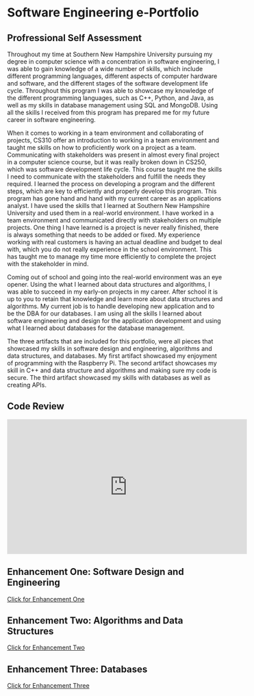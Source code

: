 # Software Engineering e-Portfolio

## Profressional Self Assessment
Throughout my time at Southern New Hampshire University pursuing my degree in computer science with a concentration in software engineering, I was able to gain knowledge of a wide number of skills, which include different programming languages, different aspects of computer hardware and software, and the different stages of the software development life cycle. Throughout this program I was able to showcase my knowledge of the different programming languages, such as C++, Python, and Java, as well as my skills in database management using SQL and MongoDB. Using all the skills I received from this program has prepared me for my future career in software engineering.

When it comes to working in a team environment and collaborating of projects, CS310 offer an introduction to working in a team environment and taught me skills on how to proficiently work on a project as a team. Communicating with stakeholders was present in almost every final project in a computer science course, but it was really broken down in CS250, which was software development life cycle. This course taught me the skills I need to communicate with the stakeholders and fulfill the needs they required. I learned the process on developing a program and the different steps, which are key to efficiently and properly develop this program.
This program has gone hand and hand with my current career as an applications analyst. I have used the skills that I learned at Southern New Hampshire University and used them in a real-world environment. I have worked in a team environment and communicated directly with stakeholders on multiple projects. One thing I have learned is a project is never really finished, there is always something that needs to be added or fixed. My experience working with real customers is having an actual deadline and budget to deal with, which you do not really experience in the school environment. This has taught me to manage my time more efficiently to complete the project with the stakeholder in mind.

Coming out of school and going into the real-world environment was an eye opener. Using the what I learned about data structures and algorithms, I was able to succeed in my early-on projects in my career. After school it is up to you to retain that knowledge and learn more about data structures and algorithms. My current job is to handle developing new application and to be the DBA for our databases. I am using all the skills I learned about software engineering and design for the application development and using what I learned about databases for the database management. 

The three artifacts that are included for this portfolio, were all pieces that showcased my skills in software design and engineering, algorithms and data structures, and databases. My first artifact showcased my enjoyment of programming with the Raspberry Pi. The second artifact showcases my skill in C++ and data structure and algorithms and making sure my code is secure. The third artifact showcased my skills with databases as well as creating APIs. 


## Code Review
<iframe width="560" height="315" src="https://www.youtube.com/embed/lzdZD19YHmE" frameborder="0" allow="accelerometer; autoplay; clipboard-write; encrypted-media; gyroscope; picture-in-picture" allowfullscreen></iframe>

## Enhancement One: Software Design and Engineering

<a href="http://github.com/Nick2159x/CS499/tree/Master/Enhancement%20One" title=" Click for Enhancement One">Click for Enhancement One</a>

## Enhancement Two: Algorithms and Data Structures

<a href="http://github.com/Nick2159x/CS499/tree/Master/Enhancement%20Two" title=" Click for Enhancement Two">Click for Enhancement Two</a>

## Enhancement Three: Databases

<a href="http://github.com/Nick2159x/CS499/tree/Master/Enhancement%20Three" title=" Click for Enhancement Three">Click for Enhancement Three</a>
